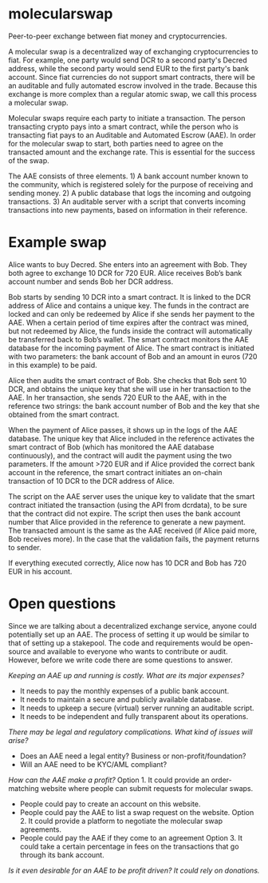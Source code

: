 # molecularswap
Peer-to-peer exchange between fiat money and cryptocurrencies.

A molecular swap is a decentralized way of exchanging cryptocurrencies to fiat. For example, one party would send DCR to a second party's Decred address, while the second party would send EUR to the first party's bank account. Since fiat currencies do not support smart contracts, there will be an auditable and fully automated escrow involved in the trade. Because this exchange is more complex than a regular atomic swap, we call this process a molecular swap.

Molecular swaps require each party to initiate a transaction. The person transacting crypto pays into a smart contract, while the person who is transacting fiat pays to an Auditable and Automated Escrow (AAE). In order for the molecular swap to start, both parties need to agree on the transacted amount and the exchange rate. This is essential for the success of the swap.

The AAE consists of three elements. 1) A bank account number known to the community, which is registered solely for the purpose of receiving and sending money. 2) A public database that logs the incoming and outgoing transactions. 3) An auditable server with a script that converts incoming transactions into new payments, based on information in their reference.

# Example swap
Alice wants to buy Decred. She enters into an agreement with Bob. They both agree to exchange 10 DCR for 720 EUR. Alice receives Bob’s bank account number and sends Bob her DCR address. 

Bob starts by sending 10 DCR into a smart contract. It is linked to the DCR address of Alice and contains a unique key. The funds in the contract are locked and can only be redeemed by Alice if she sends her payment to the AAE. When a certain period of time expires after the contract was mined, but not redeemed by Alice, the funds inside the contract will automatically be transferred back to Bob’s wallet. The smart contract monitors the AAE database for the incoming payment of Alice. The smart contract is initiated with two parameters: the bank account of Bob and an amount in euros (720 in this example) to be paid.

Alice then audits the smart contract of Bob. She checks that Bob sent 10 DCR, and obtains the unique key that she will use in her transaction to the AAE. In her transaction, she sends 720 EUR to the AAE, with in the reference two strings: the bank account number of Bob and the key that she obtained from the smart contract. 

When the payment of Alice passes, it shows up in the logs of the AAE database. The unique key that Alice included in the reference activates the smart contract of Bob (which has monitored the AAE database continuously), and the contract will audit the payment using the two parameters. If the amount >720 EUR and if Alice provided the correct bank account in the reference, the smart contract initiates an on-chain transaction of 10 DCR to the DCR address of Alice.

The script on the AAE server uses the unique key to validate that the smart contract initiated the transaction (using the API from dcrdata), to be sure that the contract did not expire. The script then uses the bank account number that Alice provided in the reference to generate a new payment. The transacted amount is the same as the AAE received (if Alice paid more, Bob receives more). In the case that the validation fails, the payment returns to sender.

If everything executed correctly, Alice now has 10 DCR and Bob has 720 EUR in his account. 

# Open questions
Since we are talking about a decentralized exchange service, anyone could potentially set up an AAE. The process of setting it up would be similar to that of setting up a stakepool. The code and requirements would be open-source and available to everyone who wants to contribute or audit. However, before we write code there are some questions to answer.


*Keeping an AAE up and running is costly. What are its major expenses?*
* It needs to pay the monthly expenses of a public bank account.
* It needs to maintain a secure and publicly available database. 
* It needs to upkeep a secure (virtual) server running an auditable script.
* It needs to be independent and fully transparent about its operations. 


*There may be legal and regulatory complications. What kind of issues will arise?*
* Does an AAE need a legal entity? Business or non-profit/foundation? 
* Will an AAE need to be KYC/AML compliant?


*How can the AAE make a profit?* 
Option 1. It could provide an order-matching website where people can submit requests for molecular swaps. 
* People could pay to create an account on this website.
* People could pay the AAE to list a swap request on the website.
Option 2. It could provide a platform to negotiate the molecular swap agreements. 
* People could pay the AAE if they come to an agreement
Option 3. It could take a certain percentage in fees on the transactions that go through its bank account.


*Is it even desirable for an AAE to be profit driven? It could rely on donations.*
